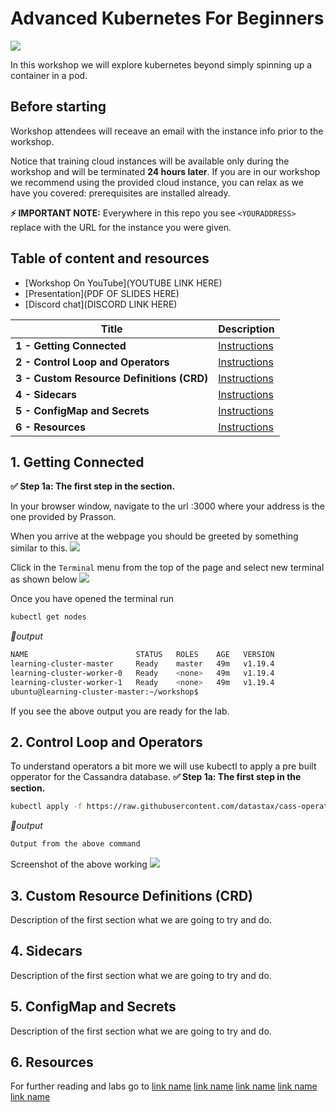 # Advanced Kubernetes For Beginners

<img src="https://user-images.githubusercontent.com/1936716/122274216-ef9f8000-cea7-11eb-8efc-82c7e58cd239.png" width=“700” />

In this workshop we will explore kubernetes beyond simply spinning up a container in a pod.  

## Before starting
Workshop attendees will receave an email with the instance info prior to the workshop.

Notice that training cloud instances will be available only during the workshop and will be terminated **24 hours later**. If you are in our workshop we recommend using the provided cloud instance, you can relax as we have you covered: prerequisites are installed already.

**⚡ IMPORTANT NOTE:**
Everywhere in this repo you see `<YOURADDRESS>` replace with the URL for the instance you were given.  

## Table of content and resources

* [Workshop On YouTube](YOUTUBE LINK HERE)
* [Presentation](PDF OF SLIDES HERE)
* [Discord chat](DISCORD LINK HERE)

| Title  | Description
|---|---|
| **1 - Getting Connected** | [Instructions](#1-Getting-Connected)  |
| **2 - Control Loop and Operators** | [Instructions](#2-Control-Loop-and-Operators)  |
| **3 - Custom Resource Definitions (CRD)** | [Instructions](#3-Custom-Resource-Definitions-crd)  |
| **4 - Sidecars** | [Instructions](#4-Sidecars)  |
| **5 - ConfigMap and Secrets** | [Instructions](#5-ConfigMap-and-Secrets)  |
| **6 - Resources** | [Instructions](#Resources)  |

## 1. Getting Connected
**✅ Step 1a: The first step in the section.**

In your browser window, navigate to the url <YOURADDRESS>:3000 where your address is the one provided by Prasson.
  
When you arrive at the webpage you should be greeted by something similar to this.
<img src="https://user-images.githubusercontent.com/1936716/107884421-a23fe180-6eba-11eb-96d2-4c703ccb1dcf.png" width=“700” />

Click in the `Terminal` menu from the top of the page and select new terminal as shown below
<img src="https://user-images.githubusercontent.com/1936716/107884506-09f62c80-6ebb-11eb-9f7b-42bdb3444cc1.png" width=“700” />

Once you have opened the terminal run
```bash
kubectl get nodes
```

*📃output*

```bash
NAME                        STATUS   ROLES    AGE   VERSION
learning-cluster-master     Ready    master   49m   v1.19.4
learning-cluster-worker-0   Ready    <none>   49m   v1.19.4
learning-cluster-worker-1   Ready    <none>   49m   v1.19.4
ubuntu@learning-cluster-master:~/workshop$ 
```
If you see the above output you are ready for the lab.

## 2. Control Loop and Operators
  
To understand operators a bit more we will use kubectl to apply a pre built opperator for the Cassandra database.
  **✅ Step 1a: The first step in the section.** 
 
```bash
kubectl apply -f https://raw.githubusercontent.com/datastax/cass-operator/v1.6.0/docs/user/cass-operator-manifests-v1.19.yaml
```

*📃output*
```bash
Output from the above command     
```
  
Screenshot of the above working
<img src="https://user-images.githubusercontent.com/blah/blahblah.png" width=“700” />
  
  

## 3. Custom Resource Definitions (CRD)
  
  Description of the first section what we are going to try and do.

## 4. Sidecars
  
  Description of the first section what we are going to try and do.

## 5. ConfigMap and Secrets
  
  Description of the first section what we are going to try and do.

## 6. Resources
For further reading and labs go to 
[link name](URL) 
[link name](URL) 
[link name](URL) 
[link name](URL) 
[link name](URL) 
